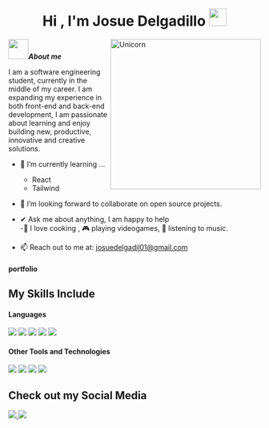 <h1 align="center"><b>Hi , I'm Josue Delgadillo </b><img src="https://media.giphy.com/media/hvRJCLFzcasrR4ia7z/giphy.gif" width="35"></h1>
<!--  -->
<img align="right" width="300px" alt="Unicorn" src="https://media3.giphy.com/media/v1.Y2lkPTc5MGI3NjExaWtlOWpwaHlidDNxeGdxbGU0ZGI0NHlrdzQ3YXB1dWtreWYybTNnZiZlcD12MV9pbnRlcm5hbF9naWZfYnlfaWQmY3Q9Zw/jBOOXxSJfG8kqMxT11/giphy.gif" />



<img src="https://media4.giphy.com/media/mSq2Y8nouLVhQY720g/giphy.gif" width="40px">***About me***




I am a software engineering student, currently in the middle of my career. I am expanding my experience in both front-end and back-end development,  I am passionate about learning and enjoy building new, productive, innovative and creative solutions.

- 🌱 I’m currently learning ...
  - React
  - Tailwind
    
- 👯 I’m looking forward to collaborate on open source projects.
- ✔ Ask me about anything, I am happy to help<br>
-👾 I love cooking , 🎮 playing videogames, 🎵 listening to music.

- 📫 Reach out to me at: <a href="josuedelgadil01@gmail.com">josuedelgadil01@gmail.com</a>

<h4> portfolio </h4>

## My Skills Include

<h4> Languages </h4>
<span> 
  <img src="https://img.shields.io/badge/HTML5-E34F26?style=for-the-badge&logo=html5&logoColor=white">
  <img src="https://img.shields.io/badge/CSS3-1572B6?style=for-the-badge&logo=css3&logoColor=white">
  <img src="https://img.shields.io/badge/JavaScript-F7DF1E?style=for-the-badge&logo=javascript&logoColor=black">
  <img src="https://img.shields.io/badge/node.js-339933?style=for-the-badge&logo=node.js&logoColor=white">
  <img src= "https://img.shields.io/badge/typescript-%23007ACC.svg?style=for-the-badge&logo=typescript&logoColor=white">



</span>


<h4> Other Tools and Technologies </h4>
<span>
  <img src="https://img.shields.io/badge/Git-F05032?style=for-the-badge&logo=git&logoColor=white">
  <img src="https://img.shields.io/badge/jira-%230A0FFF.svg?style=for-the-badge&logo=jira&logoColor=white">
  <img src="https://img.shields.io/badge/MySQL-4479A1?style=for-the-badge&logo=mysql&logoColor=white">
  <img src="https://img.shields.io/badge/MongoDB-47A248?style=for-the-badge&logo=mongodb&logoColor=white">


</span>

## Check out my Social Media

<span> 

  <a href="https://www.linkedin.com/in/josuedelgadillozorrilla/">
    <img src="https://img.shields.io/badge/LinkedIn-%230077B5.svg?style=for-the-badge&logo=linkedin&logoColor=white">
</a>


<a href="https://mail.google.com/mail/?view=cm&fs=1&to=josuedelgadil01@gmail.com&su=Contacto&body=Hola%20Josue," target="_blank">
    <img src="https://img.shields.io/badge/Gmail-D14836.svg?style=for-the-badge&logo=gmail&logoColor=white">
</a>

</span>




</div> 

